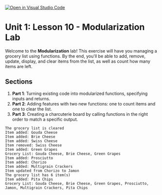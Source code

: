 [![Open in Visual Studio Code](https://classroom.github.com/assets/open-in-vscode-2e0aaae1b6195c2367325f4f02e2d04e9abb55f0b24a779b69b11b9e10269abc.svg)](https://classroom.github.com/online_ide?assignment_repo_id=16277618&assignment_repo_type=AssignmentRepo)
# Unit 1: Lesson 10 - Modularization Lab

Welcome to the **Modularization** lab! This exercise will have you managing a grocery list using functions. By the end, you'll be able to add, remove, update, display, and clear items from the list, as well as count how many items are left.

## Sections
1. **Part 1**: Turning existing code into modularized functions, specifying inputs and returns.
2. **Part 2**: Adding features with two new functions: one to count items and one to clear the list.
3. **Part 3**: Creating a charcuterie board by calling functions in the right order to match a specific output.

```
The grocery list is cleared
Item added: Gouda Cheese
Item added: Brie Cheese
Item added: Swiss Cheese
Item removed: Swiss Cheese
Item added: Green Grapes
Grocery List: Gouda Cheese, Brie Cheese, Green Grapes
Item added: Prosciutto
Item added: Chorizo
Item added: Multigrain Crackers
Item updated from Chorizo to Jamon
The grocery list has 6 item(s)
Item added: Pita Chips
Grocery List: Gouda Cheese, Brie Cheese, Green Grapes, Prosciutto, Jamon, Multigrain Crackers, Pita Chips
```
